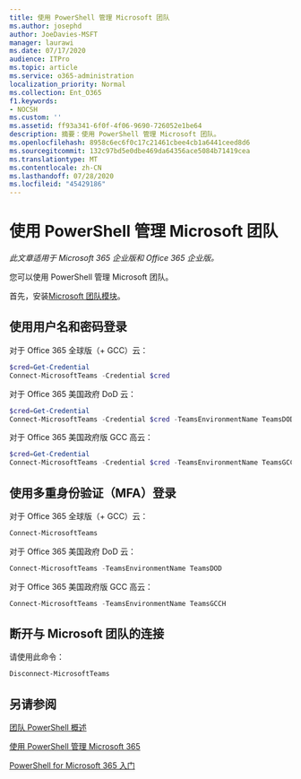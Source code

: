 ```yaml
---
title: 使用 PowerShell 管理 Microsoft 团队
ms.author: josephd
author: JoeDavies-MSFT
manager: laurawi
ms.date: 07/17/2020
audience: ITPro
ms.topic: article
ms.service: o365-administration
localization_priority: Normal
ms.collection: Ent_O365
f1.keywords:
- NOCSH
ms.custom: ''
ms.assetid: ff93a341-6f0f-4f06-9690-726052e1be64
description: 摘要：使用 PowerShell 管理 Microsoft 团队。
ms.openlocfilehash: 8958c6ec6f0c17c21461cbee4cb1a6441ceed8d6
ms.sourcegitcommit: 132c97bd5e0dbe469da64356ace5084b71419cea
ms.translationtype: MT
ms.contentlocale: zh-CN
ms.lasthandoff: 07/28/2020
ms.locfileid: "45429186"
---
```

# <a name="manage-microsoft-teams-with-powershell"></a>使用 PowerShell 管理 Microsoft 团队

*此文章适用于 Microsoft 365 企业版和 Office 365 企业版。* 

您可以使用 PowerShell 管理 Microsoft 团队。
  
首先，安装[Microsoft 团队模块](https://www.powershellgallery.com/packages/MicrosoftTeams/)。
    
## <a name="sign-in-with-a-user-name-and-password"></a>使用用户名和密码登录

对于 Office 365 全球版（+ GCC）云：

```powershell
$cred=Get-Credential
Connect-MicrosoftTeams -Credential $cred
```

对于 Office 365 美国政府 DoD 云： 

```powershell
$cred=Get-Credential
Connect-MicrosoftTeams -Credential $cred -TeamsEnvironmentName TeamsDOD
```

对于 Office 365 美国政府版 GCC 高云：

```powershell
$cred=Get-Credential
Connect-MicrosoftTeams -Credential $cred -TeamsEnvironmentName TeamsGCCH
```

## <a name="sign-in-with-multi-factor-authentication-mfa"></a>使用多重身份验证（MFA）登录

对于 Office 365 全球版（+ GCC）云：

```powershell
Connect-MicrosoftTeams
```

对于 Office 365 美国政府 DoD 云： 

```powershell
Connect-MicrosoftTeams -TeamsEnvironmentName TeamsDOD
```

对于 Office 365 美国政府版 GCC 高云：

```powershell
Connect-MicrosoftTeams -TeamsEnvironmentName TeamsGCCH
```

## <a name="disconnect-from-microsoft-teams"></a>断开与 Microsoft 团队的连接

请使用此命令：

```powershell
Disconnect-MicrosoftTeams
```


## <a name="see-also"></a>另请参阅

[团队 PowerShell 概述](https://docs.microsoft.com/microsoftteams/teams-powershell-overview)
  
[使用 PowerShell 管理 Microsoft 365](manage-office-365-with-office-365-powershell.md)
  
[PowerShell for Microsoft 365 入门](getting-started-with-office-365-powershell.md)

